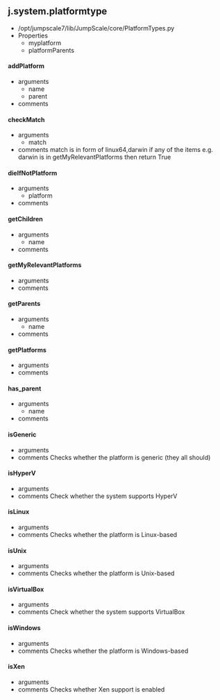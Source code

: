 ## j.system.platformtype

- /opt/jumpscale7/lib/JumpScale/core/PlatformTypes.py
- Properties
    - myplatform
    - platformParents

#### addPlatform 
- arguments
    - name
    - parent
- comments
    

#### checkMatch 
- arguments
    - match
- comments
    match is in form of linux64,darwin
    if any of the items e.g. darwin is in getMyRelevantPlatforms then return True

#### dieIfNotPlatform 
- arguments
    - platform
- comments
    

#### getChildren 
- arguments
    - name
- comments
    

#### getMyRelevantPlatforms 
- arguments
- comments
    

#### getParents 
- arguments
    - name
- comments
    

#### getPlatforms 
- arguments
- comments
    

#### has_parent 
- arguments
    - name
- comments
    

#### isGeneric 
- arguments
- comments
    Checks whether the platform is generic (they all should)

#### isHyperV 
- arguments
- comments
    Check whether the system supports HyperV

#### isLinux 
- arguments
- comments
    Checks whether the platform is Linux-based

#### isUnix 
- arguments
- comments
    Checks whether the platform is Unix-based

#### isVirtualBox 
- arguments
- comments
    Check whether the system supports VirtualBox

#### isWindows 
- arguments
- comments
    Checks whether the platform is Windows-based

#### isXen 
- arguments
- comments
    Checks whether Xen support is enabled

